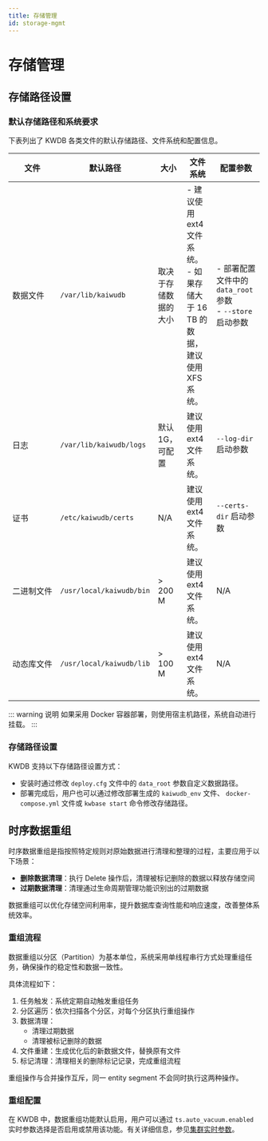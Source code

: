 ```yaml
---
title: 存储管理
id: storage-mgmt
---
```


# 存储管理

## 存储路径设置

### 默认存储路径和系统要求

下表列出了 KWDB 各类文件的默认存储路径、文件系统和配置信息。

| <div style="width:80px">文件</div>       | 默认路径               | 大小               | 文件系统                                                   | 配置参数    |
| ---------- | ---------------------- | ------------------ | ---------------------------------------------------------- | ----------- |
| 数据文件   | `/var/lib/kaiwudb`       | 取决于存储数据的大小 | - 建议使用 ext4 文件系统。<br>- 如果存储大于 16 TB 的数据，建议使用 XFS 系统。 | - 部署配置文件中的 `data_root` 参数<br>- `--store` 启动参数     |
| 日志       | `/var/lib/kaiwudb/logs`  | 默认 1G，可配置    | 建议使用 ext4 文件系统。                                       | `--log-dir` 启动参数  |
| 证书       | `/etc/kaiwudb/certs`     | N/A                | 建议使用 ext4 文件系统。                                       | `--certs-dir` 启动参数 |
| 二进制文件 | `/usr/local/kaiwudb/bin` | > 200 M              | 建议使用 ext4 文件系统。                                       | N/A            |
| 动态库文件 | `/usr/local/kaiwudb/lib` | > 100 M              | 建议使用 ext4 文件系统。                                       | N/A            |

::: warning 说明
如果采用 Docker 容器部署，则使用宿主机路径，系统自动进行挂载。
:::

### 存储路径设置

KWDB 支持以下存储路径设置方式：

- 安装时通过修改 `deploy.cfg` 文件中的 `data_root` 参数自定义数据路径。
- 部署完成后，用户也可以通过修改部署生成的 `kaiwudb_env` 文件、 `docker-compose.yml` 文件或 `kwbase start` 命令修改存储路径。

## 时序数据重组

时序数据重组是指按照特定规则对原始数据进行清理和整理的过程，主要应用于以下场景：

- **删除数据清理**：执行 Delete 操作后，清理被标记删除的数据以释放存储空间
- **过期数据清理**：清理通过生命周期管理功能识别出的过期数据

数据重组可以优化存储空间利用率，提升数据库查询性能和响应速度，改善整体系统效率。

### 重组流程

数据重组以分区（Partition）为基本单位，系统采用单线程串行方式处理重组任务，确保操作的稳定性和数据一致性。

具体流程如下：

1. 任务触发：系统定期自动触发重组任务
2. 分区遍历：依次扫描各个分区，对每个分区执行重组操作
3. 数据清理：
   - 清理过期数据
   - 清理被标记删除的数据
4. 文件重建：生成优化后的新数据文件，替换原有文件
5. 标记清理：清理相关的删除标记记录，完成重组流程

重组操作与合并操作互斥，同一 entity segment 不会同时执行这两种操作。

### 重组配置

在 KWDB 中，数据重组功能默认启用，用户可以通过 `ts.auto_vacuum.enabled` 实时参数选择是否启用或禁用该功能。有关详细信息，参见[集群实时参数](./cluster-settings-config.md#实时参数)。